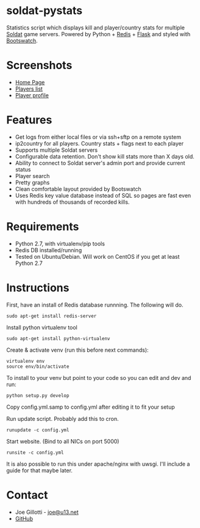 # soldat-pystats

Statistics script which displays kill and player/country stats for multiple
[Soldat](http://soldat.pl/) game servers. Powered by Python + [Redis](http://redis.io/) + [Flask](http://flask.pocoo.org/) and styled with [Bootswatch](http://bootswatch.com/).

# Screenshots

 - [Home Page](http://jrgp.us/screenshots/soldat-pystats1.png)
 - [Players list](http://jrgp.us/screenshots/soldat-pystats2.png)
 - [Player profile](http://jrgp.us/screenshots/soldat-pystats3.png)

# Features

 - Get logs from either local files or via ssh+sftp on a remote system
 - ip2country for all players. Country stats + flags next to each player
 - Supports multiple Soldat servers
 - Configurable data retention. Don't show kill stats more than X days old.
 - Ability to connect to Soldat server's admin port and provide current status
 - Player search
 - Pretty graphs
 - Clean comfortable layout provided by Bootswatch
 - Uses Redis key value database instead of SQL so pages are fast even with
   hundreds of thousands of recorded kills.

# Requirements

- Python 2.7, with virtualenv/pip tools
- Redis DB installed/running
- Tested on Ubuntu/Debian. Will work on CentOS if you get at least Python 2.7

# Instructions

First, have an install of Redis database runnning. The following will do.

    sudo apt-get install redis-server

Install python virtualenv tool

    sudo apt-get install python-virtualenv

Create & activate venv (run this before next commands):

    virtualenv env
    source env/bin/activate

To install to your venv but point to your code so you can edit and dev and run:

    python setup.py develop

Copy config.yml.samp to config.yml after editing it to fit your setup

Run update script. Probably add this to cron.

    runupdate -c config.yml

Start website. (Bind to all NICs on port 5000)

    runsite -c config.yml

It is also possible to run this under apache/nginx with uwsgi. I'll include a
guide for that maybe later.

# Contact
 - Joe Gillotti - <joe@u13.net>
 - [GitHub](https://github.com/jrgp/soldat-pystats)
